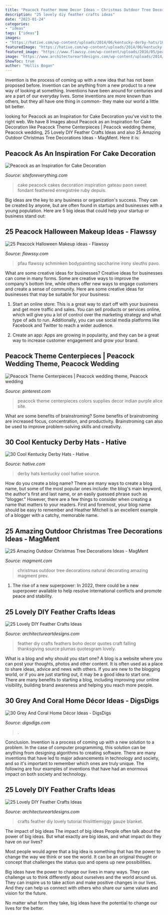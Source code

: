 ```yaml
---
title: "Peacock Feather Home Decor Ideas ~ Christmas Outdoor Tree Decorations Natural Decorating Amazing Magment Prev"
description: "25 lovely diy feather crafts ideas"
date: "2023-01-24"
categories:
- "ideas"
tags: ["ideas"]
images:
- "https://hative.com/wp-content/uploads/2014/06/kentucky-derby-hats/10-kentucky-derby-hats.jpg"
featuredImage: "https://hative.com/wp-content/uploads/2014/06/kentucky-derby-hats/10-kentucky-derby-hats.jpg"
featured_image: "https://www.flawssy.com/wp-content/uploads/2016/05/peacock-simple-inspired-makeup.jpg"
image: "https://www.architectureartdesigns.com/wp-content/uploads/2014/02/2128.jpg"
ShowToc: true
author: "Hollis Bogan"
---
```



Invention is the process of coming up with a new idea that has not been proposed before. Invention can be anything from a new product to a new way of looking at something. Inventions have been around for centuries and are a part of our everyday lives. Some inventions are more known than others, but they all have one thing in common- they make our world a little bit better.

	

		
looking for Peacock as an Inspiration for Cake Decoration you've visit to the right web. We have 8 Images about Peacock as an Inspiration for Cake Decoration like Peacock Theme Centerpieces | Peacock wedding theme, Peacock wedding, 25 Lovely DIY Feather Crafts Ideas and also 25 Amazing Outdoor Christmas Tree Decorations Ideas - MagMent. Here it is:
		
    
## Peacock As An Inspiration For Cake Decoration

<img loading=lazy src="http://siteforeverything.com/wp-content/uploads/2015/06/paun-2.jpg" onerror="this.onerror=null;this.src='https://tse3.mm.bing.net/th?id=OIP.bHuMsrPcTMvj6sM5QwStaQAAAA&amp;pid=15.1';" alt="Peacock as an Inspiration for Cake Decoration">

_Source: siteforeverything.com_

>cake peacock cakes decoration inspiration gateau paon sweet fondant feathered enregistrée ruby depuis. 

	

Big ideas are the key to any business or organization's success. They can be created by anyone, but are often found in startups and businesses with a young population. Here are 5 big ideas that could help your startup or business stand out: 

    
## 25 Peacock Halloween Makeup Ideas - Flawssy

<img loading=lazy src="https://www.flawssy.com/wp-content/uploads/2016/05/peacock-simple-inspired-makeup.jpg" onerror="this.onerror=null;this.src='https://tse3.mm.bing.net/th?id=OIP.Sd_UyC7z7vLw9Fc-cxoqGQHaKN&amp;pid=15.1';" alt="25 Peacock Halloween Makeup ideas - Flawssy">

_Source: flawssy.com_

>pfau flawssy schminken bodypainting saccharine irony sleuths pavo. 

	

What are some creative ideas for businesses?
Creative ideas for businesses can come in many forms. Some are creative ways to improve the company's bottom line, while others offer new ways to engage customers and create a sense of community. Here are some creative ideas for businesses that may be suitable for your business:
1. Start an online store: This is a great way to start off with your business and get more traffic and sales. You can sell products or services online, which will give you a lot of control over the marketing strategy and what type of ads to run. Additionally, you can use social media platforms like Facebook and Twitter to reach a wider audience.

2. Create an app: Apps are growing in popularity, and they can be a great way to increase customer engagement and grow your brand.

    
## Peacock Theme Centerpieces | Peacock Wedding Theme, Peacock Wedding

<img loading=lazy src="https://i.pinimg.com/736x/41/c6/1b/41c61b0b1e167f5152d01749d7a9d961.jpg" onerror="this.onerror=null;this.src='https://tse3.mm.bing.net/th?id=OIP.5GoHge4dMDuyrKrEWSOgDQHaJ3&amp;pid=15.1';" alt="Peacock Theme Centerpieces | Peacock wedding theme, Peacock wedding">

_Source: pinterest.com_

>peacock theme centerpieces colors supplies decor indian purple alice site. 

	

What are some benefits of brainstroming?
Some benefits of brainstroming are increased focus, concentration, and productivity. Brainstroming can also be used to improve problem-solving skills and creativity.

    
## 30 Cool Kentucky Derby Hats - Hative

<img loading=lazy src="https://hative.com/wp-content/uploads/2014/06/kentucky-derby-hats/10-kentucky-derby-hats.jpg" onerror="this.onerror=null;this.src='https://tse3.mm.bing.net/th?id=OIP.F87IOCMhXUS4Zckv3kapHwHaKs&amp;pid=15.1';" alt="30 Cool Kentucky Derby Hats - Hative">

_Source: hative.com_

>derby hats kentucky cool hative source. 

	

How do you create a blog name?
There are many ways to create a blog name, but some of the most popular ones include: the blog's main keyword, the author's first and last name, or an easily guessed phrase such as "blogger." However, there are a few things to consider when creating a name that matters to your readers. First and foremost, your blog name should be easy to remember and Heather Mitchell is an excellent example of a blogger with a catchy, memorable name.

    
## 25 Amazing Outdoor Christmas Tree Decorations Ideas - MagMent

<img loading=lazy src="http://www.magment.com/wp-content/uploads/2016/10/Natural-Outdoor-Christmas-Decorating-Ideas.jpg" onerror="this.onerror=null;this.src='https://tse2.mm.bing.net/th?id=OIP.j-PMDM00IZseXA3zBYyl2AHaJ4&amp;pid=15.1';" alt="25 Amazing Outdoor Christmas Tree Decorations Ideas - MagMent">

_Source: magment.com_

>christmas outdoor tree decorations natural decorating amazing magment prev. 

	

1. The rise of a new superpower: In 2022, there could be a new superpower available to help resolve international conflicts and promote peace and stability.

    
## 25 Lovely DIY Feather Crafts Ideas

<img loading=lazy src="https://www.architectureartdesigns.com/wp-content/uploads/2014/02/2517-630x839.jpg" onerror="this.onerror=null;this.src='https://tse2.mm.bing.net/th?id=OIP.TFC9G5zVPntcboxJ8SSqcAHaJ3&amp;pid=15.1';" alt="25 Lovely DIY Feather Crafts Ideas">

_Source: architectureartdesigns.com_

>feather diy crafts feathers boho decor quotes craft falling thanksgiving source plumas quotesgram lovely. 

	

What is a blog and why should you start one?
A blog is a website where you can post your thoughts, photos and other content. It is often used as a place to share ideas, advice and news with others. If you are new to the blogging world, or if you are just starting out, it may be a good idea to start one. There are many benefits to starting a blog, including improving your online visibility, building brand awareness and helping you reach more people.

    
## 30 Grey And Coral Home Décor Ideas - DigsDigs

<img loading=lazy src="https://www.digsdigs.com/photos/grey-and-coral-home-decor-ideas-15-554x716.jpg" onerror="this.onerror=null;this.src='https://tse2.mm.bing.net/th?id=OIP.u5C5aJa1D1XKUj62U-wb-QHaJk&amp;pid=15.1';" alt="30 Grey And Coral Home Décor Ideas - DigsDigs">

_Source: digsdigs.com_

>. 

	

Conclusion.
Invention is a process of coming up with a new solution to a problem. In the case of computer programming, this solution can be anything from designing algorithms to creating software. There are many inventions that have led to major advancements in technology and society, and so it's important to remember which ones are truly unique. The following are four examples of inventions that have had an enormous impact on both society and technology.

    
## 25 Lovely DIY Feather Crafts Ideas

<img loading=lazy src="https://www.architectureartdesigns.com/wp-content/uploads/2014/02/2128.jpg" onerror="this.onerror=null;this.src='https://tse1.mm.bing.net/th?id=OIP.hGN9Msu_kQUbxugGPoIArwHaJ4&amp;pid=15.1';" alt="25 Lovely DIY Feather Crafts Ideas">

_Source: architectureartdesigns.com_

>crafts feather diy lovely tutorial thislittlemiggy gauze blanket. 

	

The impact of big ideas
The impact of big ideas
People often talk about the power of big ideas. But what exactly are big ideas, and what impact do they have on our lives?

Most people would agree that a big idea is something that has the power to change the way we think or see the world. It can be an original thought or concept that challenges the status quo and opens up new possibilities.

Big ideas have the power to change our lives in many ways. They can challenge us to think differently about ourselves and the world around us. They can inspire us to take action and make positive changes in our lives. And they can help us connect with others who share our same values and vision for the future.

No matter what form they take, big ideas have the potential to change our lives for the better.


